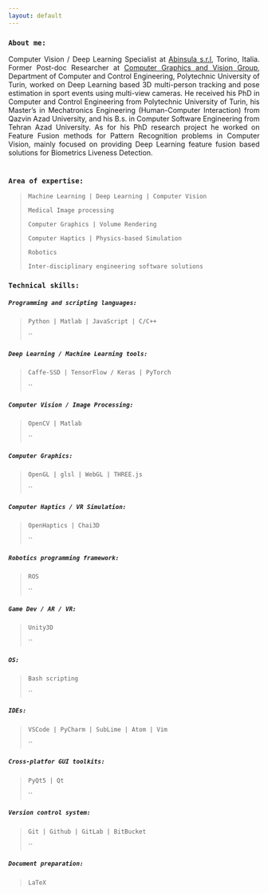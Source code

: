 ```yaml
---
layout: default
---
```



### `About me:`
<div style="text-align: justify">
 Computer Vision / Deep Learning Specialist at <a href="https://abinsula.com/">Abinsula s.r.l</a>, Torino, Italia.
Former Post-doc Researcher at <a href="https://areeweb.polito.it/ricerca/cgvg/index.html">Computer Graphics and Vision Group</a>, Department of Computer and Control Engineering, Polytechnic University of Turin, worked on Deep Learning based 3D multi-person tracking and pose estimation in sport events using multi-view cameras.
He received his PhD in Computer and Control Engineering from Polytechnic University of Turin, his Master’s in Mechatronics Engineering (Human-Computer Interaction) from Qazvin Azad University, and his B.s. in Computer Software Engineering from Tehran Azad University.
As for his PhD research project he worked on Feature Fusion methods for Pattern Recognition problems in Computer Vision, mainly focused on providing Deep Learning feature fusion based solutions for Biometrics Liveness Detection.
 <br>
 <br>
</div>



### `Area of expertise:`
> `Machine Learning | Deep Learning | Computer Vision`
>
> `Medical Image processing`
>
> `Computer Graphics | Volume Rendering`
>
> `Computer Haptics | Physics-based Simulation`
>
> `Robotics`
>
> `Inter-disciplinary engineering software solutions `
>



### `Technical skills:`

>
##### `Programming and scripting languages:`
> `Python | Matlab | JavaScript | C/C++`
>
>``
##### `Deep Learning / Machine Learning tools:`
> `Caffe-SSD | TensorFlow / Keras | PyTorch`
>
>``
##### `Computer Vision / Image Processing:`
> `OpenCV | Matlab`
>
>``
##### `Computer Graphics:`
> `OpenGL | glsl | WebGL | THREE.js`
>
>``
##### `Computer Haptics / VR Simulation:`
> `OpenHaptics | Chai3D`
>
>``
##### `Robotics programming framework:`
> `ROS`
>
>``
##### `Game Dev / AR / VR:`
> `Unity3D`
>
>``
##### `OS:`
> `Bash scripting`
>
>``
##### `IDEs:`
> `VSCode | PyCharm | SubLime | Atom | Vim`
>
>``
##### `Cross-platfor GUI toolkits:`
> `PyQt5 | Qt`
>
>``
##### `Version control system:`
> `Git | Github | GitLab | BitBucket`
>
>``
##### `Document preparation:`
> `LaTeX`


